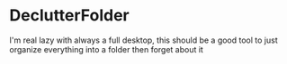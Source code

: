 # DeclutterFolder
I'm real lazy with always a full desktop, this should be a good tool to just organize everything into a folder then forget about it
